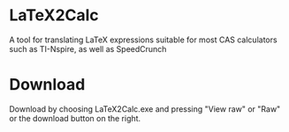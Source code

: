 # LaTeX2Calc
A tool for translating LaTeX expressions suitable for most CAS calculators such as TI-Nspire, as well as SpeedCrunch

# Download
Download by choosing LaTeX2Calc.exe and pressing "View raw" or "Raw" or the download button on the right.
